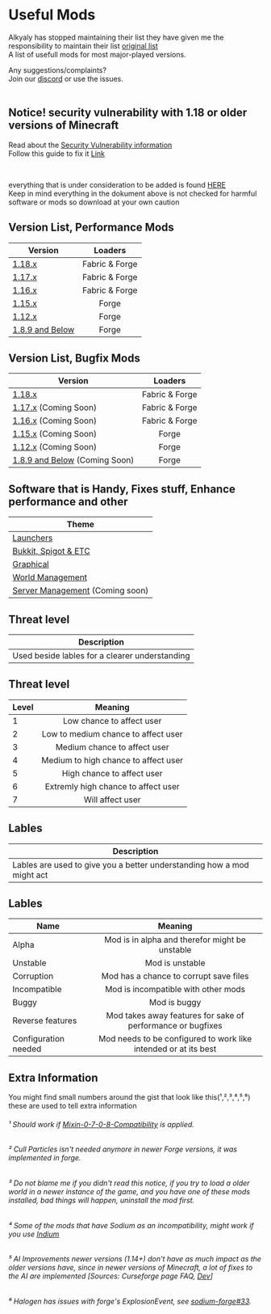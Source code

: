# Useful Mods
Alkyaly has stopped maintaining their list they have given me the responsibility to maintain their list [original list](https://gist.github.com/alkyaly/02830c560d15256855bc529e1e232e88)<br>
A list of usefull mods for most major-played versions.<br>

Any suggestions/complaints?<br>
Join our [discord](https://discord.gg/8nzHYhVUQS) or use the issues.<br><br>

## Notice! security vulnerability with 1.18 or older versions of Minecraft
 Read about the [Security Vulnerability information](https://www.minecraft.net/en-us/article/important-message--security-vulnerability-java-edition) <br>
Follow this guide to fix it [Link](https://www.creeperhost.net/wiki/books/minecraft-java-edition/page/mitigating-cve-2021-44228-in-minecraft)

 &nbsp;

everything that is under consideration to be added is found [HERE](https://docs.google.com/document/d/127YtDboB7mQIH3SK8jd4d3_I7ur0LPHT46l9I1zRrwA/edit?usp=sharing)<br>
Keep in mind everything in the dokument above is not checked for harmful software or mods so download at your own caution

## Version List, Performance Mods

| Version | Loaders |
| --- | :---: |
| [1.18.x](https://github.com/NordicGamerFE/usefulmods/tree/per118) | Fabric & Forge |
| [1.17.x](https://github.com/NordicGamerFE/usefulmods/tree/per117) | Fabric & Forge |
| [1.16.x](https://github.com/NordicGamerFE/usefulmods/tree/per116) | Fabric & Forge |
| [1.15.x](https://github.com/NordicGamerFE/usefulmods/tree/per115) | Forge |
| [1.12.x](https://github.com/NordicGamerFE/usefulmods/tree/per112) | Forge |
| [1.8.9 and Below](https://github.com/NordicGamerFE/usefulmods/tree/perold) | Forge |

## Version List, Bugfix Mods

| Version | Loaders |
| --- | :---: |
| [1.18.x](https://github.com/NordicGamerFE/usefulmods/blob/bug118/README.md) | Fabric & Forge |
| [1.17.x](https://github.com/NordicGamerFE/usefulmods/tree/bug117) (Coming Soon) | Fabric & Forge |
| [1.16.x](https://github.com/NordicGamerFE/usefulmods/blob/bug116/README.md) (Coming Soon) | Fabric & Forge |
| [1.15.x](https://github.com/NordicGamerFE/usefulmods/blob/bug115/README.md) (Coming Soon) | Forge |
| [1.12.x](https://github.com/NordicGamerFE/usefulmods/blob/bug112/README.md) (Coming Soon) | Forge |
| [1.8.9 and Below](https://github.com/NordicGamerFE/usefulmods/blob/bugold/README.md) (Coming Soon) | Forge |

## Software that is Handy, Fixes stuff, Enhance performance and other

| Theme |
| --- |
| [Launchers](https://github.com/NordicGamerFE/usefulmods/tree/softlaunchers) |
| [Bukkit, Spigot & ETC](https://github.com/NordicGamerFE/usefulmods/tree/softbukkitetc) |
| [Graphical](https://github.com/NordicGamerFE/usefulmods/tree/softgraphical) |
| [World Management](https://github.com/NordicGamerFE/usefulmods/tree/softworld) |
| [Server Management](https://github.com/NordicGamerFE/usefulmods/tree/main) (Coming soon) |

## Threat level

| Description |
| --- |
| Used beside lables for a clearer understanding |

## Threat level

| Level | Meaning |
| --- | :---: |
| 1 | Low chance to affect user |
| 2 | Low to medium chance to affect user |
| 3 | Medium chance to affect user |
| 4 | Medium to high chance to affect user |
| 5 | High chance to affect user |
| 6 | Extremly high chance to affect user |
| 7 | Will affect user |

## Lables

| Description |
| --- |
| Lables are used to give you a better understanding how a mod might act |

## Lables

| Name | Meaning |
| --- | :---: |
| Alpha | Mod is in alpha and therefor might be unstable |
| Unstable | Mod is unstable |
| Corruption | Mod has a chance to corrupt save files |
| Incompatible | Mod is incompatible with other mods |
| Buggy | Mod is buggy |
| Reverse features | Mod takes away features for sake of performance or bugfixes |
| Configuration needed | Mod needs to be configured to work like intended or at its best |

## Extra Information
You might find small numbers around the gist that look like this(¹,²,³,⁴,⁵,⁶) these are used to tell extra information
&nbsp;

###### ¹ Should work if [Mixin-0-7-0-8-Compatibility](https://www.curseforge.com/minecraft/mc-mods/mixin-0-7-0-8-compatibility) is applied. 
###### ² Cull Particles isn't needed anymore in newer Forge versions, it was implemented in forge.
###### ³ Do not blame me if you didn't read this notice, *if you try to load a older world in a newer instance of the game, and you have one of these mods installed, bad things will happen*, uninstall the mod first.
###### ⁴ Some of the mods that have Sodium as an incompatibility, might work if you use [Indium](https://modrinth.com/mod/indium)
###### ⁵ AI Improvements newer versions (1.14+) don't have as much impact as the older versions have, since in newer versions of Minecraft, a lot of fixes to the AI are implemented [Sources: Curseforge page FAQ, [Dev](https://media.discordapp.net/attachments/254806806516203520/831525756143534150/unknown.png)]
###### ⁶ Halogen has issues with forge's ExplosionEvent, see [sodium-forge#33](https://github.com/spoorn/sodium-forge/issues/33).
